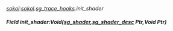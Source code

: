 _[sokol](../../modules/sokol/sokol-module.md):[sokol](../../modules/sokol/sokol-module.md).[sg\_trace\_hooks](../../modules/sokol/sokol-sg_trace_hooks.md).init\_shader_
##### Field init\_shader:Void([sg_shader](../../modules/sokol/sokol-sg_shader.md),[sg_shader_desc](../../modules/sokol/sokol-sg_shader_desc.md) Ptr,Void Ptr)
